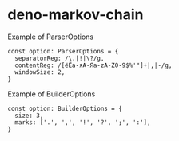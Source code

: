 # deno-markov-chain

Example of ParserOptions
```
const option: ParserOptions = {
  separatorReg: /\.|!|\?/g,
  contentReg: /[ёЁа-яА-Яa-zA-Z0-9$%'"]+|,|-/g,
  windowSize: 2,
}
```

Example of BuilderOptions
```
const option: BuilderOptions = {
  size: 3,
  marks: ['.', ',', '!', '?', ';', ':'],
}
```
